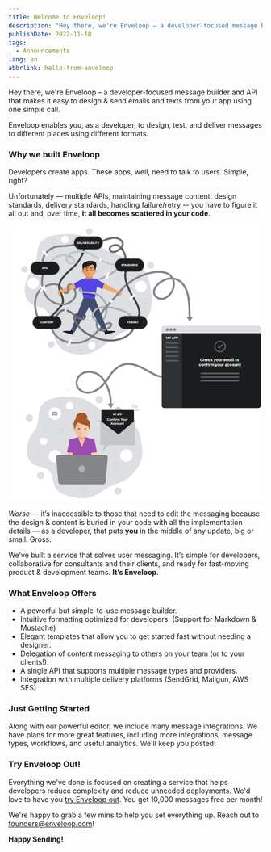 ```yaml
---
title: Welcome to Enveloop!
description: "Hey there, we're Enveloop – a developer-focused message builder and API that makes it easy to design & send emails and texts from your app using one simple call."
publishDate: 2022-11-18
tags:
  - Announcements
lang: en
abbrlink: hello-from-enveloop
---
```


Hey there, we're Enveloop – a developer-focused message builder and API that makes it easy to design & send emails and texts from your app using one simple call.

Enveloop enables you, as a developer, to design, test, and deliver messages to different places using different formats.

### Why we built Enveloop

Developers create apps. These apps, well, need to talk to users. Simple, right?

Unfortunately — multiple APIs, maintaining message content, design standards, delivery standards, handling failure/retry -- you have to figure it all out and, over time, **it all becomes scattered in your code**.

![Enveloop removes all the challenges for creating useful transactional email messages](/img/welcome-enveloop-illustration.png)

_Worse_ — it’s inaccessible to those that need to edit the messaging because the design & content is buried in your code with all the implementation details — as a developer, that puts **you** in the middle of any update, big or small. Gross.

We’ve built a service that solves user messaging. It’s simple for developers, collaborative for consultants and their clients, and ready for fast-moving product & development teams. **It’s Enveloop**.

### What Enveloop Offers

* A powerful but simple-to-use message builder.
* Intuitive formatting optimized for developers. (Support for Markdown & Mustache)
* Elegant templates that allow you to get started fast without needing a designer.
* Delegation of content messaging to others on your team (or to your clients!).
* A single API that supports multiple message types and providers.
* Integration with multiple delivery platforms (SendGrid, Mailgun, AWS SES).

### Just Getting Started

Along with our powerful editor, we include many message integrations. We have plans for more great features, including more integrations, message types, workflows, and useful analytics. We'll keep you posted!

### Try Enveloop Out!

Everything we've done is focused on creating a service that helps developers reduce complexity and reduce unneeded deployments. We'd love to have you [try Enveloop out](https://app.enveloop.com). You get 10,000 messages free per month!

We're happy to grab a few mins to help you set everything up. Reach out to founders@enveloop.com!

**Happy Sending!**
